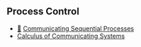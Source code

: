 ## Process Control 

* [:scroll:](https://github.com/papers-we-love/papers-we-love/blob/master/processes/communicating-sequential-processes.pdf) [Communicating Sequential Processes](http://www.cs.ucf.edu/courses/cop4020/sum2009/CSP-hoare.pdf)
* [Calculus of Communicating Systems](https://moodle.risc.jku.at/pluginfile.php/3407/mod_resource/content/1/A%20Calculus%20of%20Communicating%20Systems%5B1980%5D.pdf)
